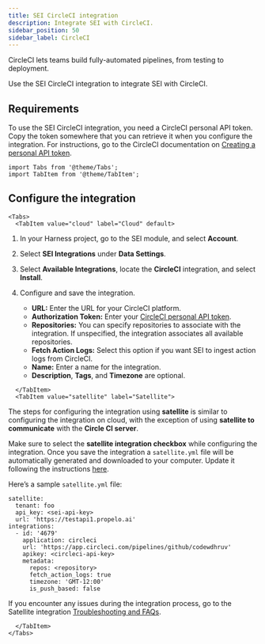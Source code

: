 ```yaml
---
title: SEI CircleCI integration
description: Integrate SEI with CircleCI.
sidebar_position: 50
sidebar_label: CircleCI
---
```


CircleCI lets teams build fully-automated pipelines, from testing to deployment.

Use the SEI CircleCI integration to integrate SEI with CircleCI.

## Requirements

To use the SEI CircleCI integration, you need a CircleCI personal API token. Copy the token somewhere that you can retrieve it when you configure the integration. For instructions, go to the CircleCI documentation on [Creating a personal API token](https://circleci.com/docs/managing-api-tokens/#creating-a-personal-api-token).

```mdx-code-block
import Tabs from '@theme/Tabs';
import TabItem from '@theme/TabItem';
```

## Configure the integration

```mdx-code-block
<Tabs>
  <TabItem value="cloud" label="Cloud" default>
```

1. In your Harness project, go to the SEI module, and select **Account**.
2. Select **SEI Integrations** under **Data Settings**.
3. Select **Available Integrations**, locate the **CircleCI** integration, and select **Install**.
4. Configure and save the integration.

   * **URL:** Enter the URL for your CircleCI platform.
   * **Authorization Token:** Enter your [CircleCI personal API token](https://circleci.com/docs/managing-api-tokens/#creating-a-personal-api-token).
   * **Repositories:** You can specify repositories to associate with the integration. If unspecified, the integration associates all available repositories.
   * **Fetch Action Logs:** Select this option if you want SEI to ingest action logs from CircleCI.
   * **Name:** Enter a name for the integration.
   * **Description**, **Tags**, and **Timezone** are optional.

```mdx-code-block
  </TabItem>
  <TabItem value="satellite" label="Satellite">
```

The steps for configuring the integration using **satellite** is similar to configuring the integration on cloud, with the exception of using **satellite to communicate** with the **Circle CI server**.&#x20;

Make sure to select the **satellite integration checkbox** while configuring the integration. Once you save the integration a `satellite.yml` file will be automatically generated and downloaded to your computer. Update it following the instructions [here](/docs/software-engineering-insights/sei-ingestion-satellite/satellite-overview).

Here’s a sample `satellite.yml` file:

```
satellite:
  tenant: foo
  api_key: <sei-api-key>
  url: 'https://testapi1.propelo.ai'
integrations:
  - id: '4679'
    application: circleci
    url: 'https://app.circleci.com/pipelines/github/codewdhruv'
    apikey: <circleci-api-key>
    metadata:
      repos: <repository>
      fetch_action_logs: true
      timezone: 'GMT-12:00'
      is_push_based: false

```

If you encounter any issues during the integration process, go to the Satellite integration [Troubleshooting and FAQs](/docs/software-engineering-insights/sei-ingestion-satellite/satellite-troubleshooting-and-faqs).

```mdx-code-block
  </TabItem>
</Tabs>
```